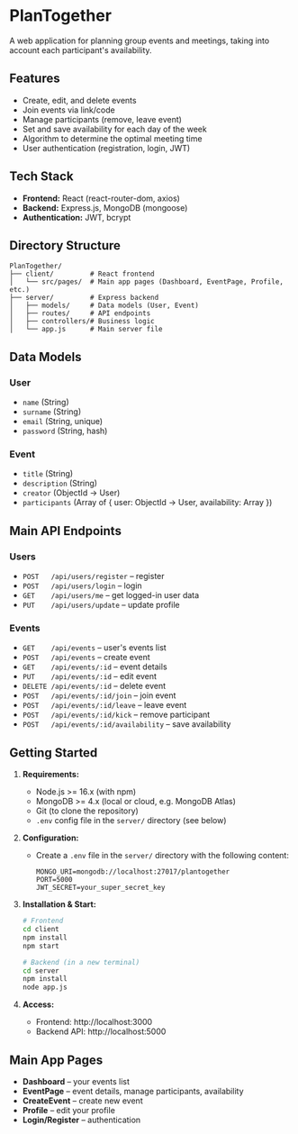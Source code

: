 # PlanTogether

A web application for planning group events and meetings, taking into account each participant's availability.

## Features
- Create, edit, and delete events
- Join events via link/code
- Manage participants (remove, leave event)
- Set and save availability for each day of the week
- Algorithm to determine the optimal meeting time
- User authentication (registration, login, JWT)

## Tech Stack
- **Frontend:** React (react-router-dom, axios)
- **Backend:** Express.js, MongoDB (mongoose)
- **Authentication:** JWT, bcrypt

## Directory Structure
```
PlanTogether/
├── client/         # React frontend
│   └── src/pages/  # Main app pages (Dashboard, EventPage, Profile, etc.)
├── server/         # Express backend
│   ├── models/     # Data models (User, Event)
│   ├── routes/     # API endpoints
│   ├── controllers/# Business logic
│   └── app.js      # Main server file
```

## Data Models
### User
- `name` (String)
- `surname` (String)
- `email` (String, unique)
- `password` (String, hash)

### Event
- `title` (String)
- `description` (String)
- `creator` (ObjectId → User)
- `participants` (Array of { user: ObjectId → User, availability: Array })

## Main API Endpoints
### Users
- `POST   /api/users/register`  – register
- `POST   /api/users/login`     – login
- `GET    /api/users/me`        – get logged-in user data
- `PUT    /api/users/update`    – update profile

### Events
- `GET    /api/events`              – user's events list
- `POST   /api/events`              – create event
- `GET    /api/events/:id`          – event details
- `PUT    /api/events/:id`          – edit event
- `DELETE /api/events/:id`          – delete event
- `POST   /api/events/:id/join`     – join event
- `POST   /api/events/:id/leave`    – leave event
- `POST   /api/events/:id/kick`     – remove participant
- `POST   /api/events/:id/availability` – save availability

## Getting Started
1. **Requirements:**
   - Node.js >= 16.x (with npm)
   - MongoDB >= 4.x (local or cloud, e.g. MongoDB Atlas)
   - Git (to clone the repository)
   - `.env` config file in the `server/` directory (see below)

2. **Configuration:**
   - Create a `.env` file in the `server/` directory with the following content:
     ```env
     MONGO_URI=mongodb://localhost:27017/plantogether
     PORT=5000
     JWT_SECRET=your_super_secret_key
     ```

3. **Installation & Start:**
   ```bash
   # Frontend
   cd client
   npm install
   npm start

   # Backend (in a new terminal)
   cd server
   npm install
   node app.js
   ```

4. **Access:**
   - Frontend: http://localhost:3000
   - Backend API: http://localhost:5000

## Main App Pages
- **Dashboard** – your events list
- **EventPage** – event details, manage participants, availability
- **CreateEvent** – create new event
- **Profile** – edit your profile
- **Login/Register** – authentication